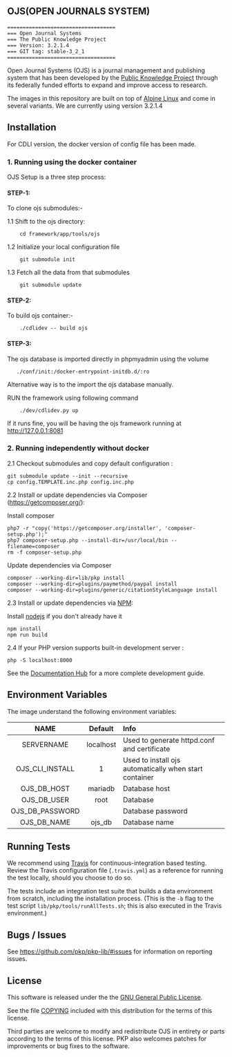 ## OJS(OPEN JOURNALS SYSTEM) 

    ===================================
	=== Open Journal Systems
	=== The Public Knowledge Project
	=== Version: 3.2.1.4
	=== GIT tag: stable-3_2_1
	===================================

Open Journal Systems (OJS) is a journal management and publishing system that has been developed by the [Public Knowledge Project](https://pkp.sfu.ca/) through its federally funded efforts to expand and improve access to research.

The images in this repository are built on top of [Alpine Linux](https://alpinelinux.org/) and come in several variants. We are currently using version 3.2.1.4

## Installation

For CDLI version, the docker version of config file has been made.

### 1. Running using the docker container 

OJS Setup is a three step process:

#### STEP-1: 

To clone ojs submodules:-
 
1.1 Shift to the ojs directory:
            
        cd framework/app/tools/ojs
             
1.2 Initialize your local configuration file

        git submodule init
	
1.3 Fetch all the data from that submodules

        git submodule update

#### STEP-2:
To build ojs container:-

        ./cdlidev -- build ojs
    
#### STEP-3:

The ojs database is imported directly in phpmyadmin using the volume 

       ./conf/init:/docker-entrypoint-initdb.d/:ro

Alternative way is to the import the ojs database manually.

RUN the framework using following command 

        ./dev/cdlidev.py up

If it runs fine, you will be having the ojs framework running at http://127.0.0.1:8081

### 2. Running independently without docker

2.1 Checkout submodules and copy default configuration :

    git submodule update --init --recursive
    cp config.TEMPLATE.inc.php config.inc.php

2.2 Install or update dependencies via Composer (https://getcomposer.org/):

   Install composer 

    php7 -r "copy('https://getcomposer.org/installer', 'composer-setup.php');"
    php7 composer-setup.php --install-dir=/usr/local/bin --filename=composer
    rm -f composer-setup.php
   
  Update dependencies via Composer 
    
    composer --working-dir=lib/pkp install
    composer --working-dir=plugins/paymethod/paypal install
    composer --working-dir=plugins/generic/citationStyleLanguage install

2.3 Install or update dependencies via [NPM](https://www.npmjs.com/):
  
  Install [nodejs](https://nodejs.org/en/) if you don't already have it
    
    npm install
    npm run build

2.4 If your PHP version supports built-in development server :

    php -S localhost:8000

See the [Documentation Hub][doc-hub] for a more complete development guide.

## Environment Variables

The image understand the following environment variables:

| NAME            | Default   | Info                 |
|:---------------:|:---------:|:---------------------|
| SERVERNAME      | localhost | Used to generate httpd.conf and certificate            |
| OJS_CLI_INSTALL | 1         | Used to install ojs automatically when start container |
| OJS_DB_HOST     | mariadb   | Database host        |
| OJS_DB_USER     | root      | Database             |
| OJS_DB_PASSWORD |           | Database password    |
| OJS_DB_NAME     | ojs_db    | Database name        |

## Running Tests

We recommend using [Travis](https://travis-ci.org/) for continuous-integration
based testing. Review the Travis configuration file (`.travis.yml`) as a
reference for running the test locally, should you choose to do so.

The tests include an integration test suite that builds a data environment from
scratch, including the installation process. (This is the `-b` flag to the test
script `lib/pkp/tools/runAllTests.sh`; this is also executed in the Travis
environment.)

## Bugs / Issues

See https://github.com/pkp/pkp-lib/#issues for information on reporting issues.

## License

This software is released under the the [GNU General Public License][gpl-licence].

See the file [COPYING][gpl-licence] included with this distribution for the terms
of this license.

Third parties are welcome to modify and redistribute OJS in entirety or parts
according to the terms of this license. PKP also welcomes patches for
improvements or bug fixes to the software.

[pkp]: https://pkp.sfu.ca/
[readme]: docs/README.md
[doc-hub]: https://docs.pkp.sfu.ca/
[php-unit]: https://phpunit.de/
[gpl-licence]: docs/COPYING
